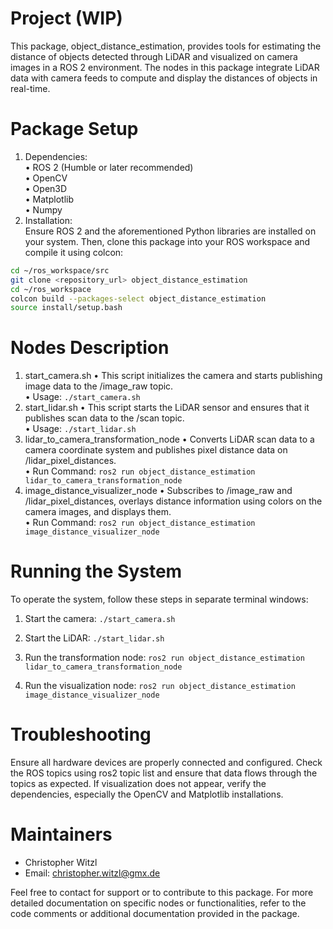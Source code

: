 # Project (WIP)

This package, object_distance_estimation, provides tools for estimating the distance of objects detected through LiDAR and visualized on camera images in a ROS 2 environment. The nodes in this package integrate LiDAR data with camera feeds to compute and display the distances of objects in real-time.

# Package Setup

1.	Dependencies: \
	•	ROS 2 (Humble or later recommended) \
	•	OpenCV \
	•	Open3D \
	•	Matplotlib \
	•	Numpy
2.	Installation: \
Ensure ROS 2 and the aforementioned Python libraries are installed on your system. Then, clone this package into your ROS workspace and compile it using colcon:
``` bash
cd ~/ros_workspace/src
git clone <repository_url> object_distance_estimation
cd ~/ros_workspace
colcon build --packages-select object_distance_estimation
source install/setup.bash

```

# Nodes Description

1.	start_camera.sh
	•	This script initializes the camera and starts publishing image data to the /image_raw topic.  \
	•	Usage: `./start_camera.sh`
2.	start_lidar.sh
	•	This script starts the LiDAR sensor and ensures that it publishes scan data to the /scan topic. \
	•	Usage: `./start_lidar.sh`
3.	lidar_to_camera_transformation_node
	•	Converts LiDAR scan data to a camera coordinate system and publishes pixel distance data on /lidar_pixel_distances. \
	•	Run Command: `ros2 run object_distance_estimation lidar_to_camera_transformation_node`
4.	image_distance_visualizer_node
	•	Subscribes to /image_raw and /lidar_pixel_distances, overlays distance information using colors on the camera images, and displays them. \
	•	Run Command: `ros2 run object_distance_estimation image_distance_visualizer_node`


# Running the System

To operate the system, follow these steps in separate terminal windows:

1.	Start the camera:
`./start_camera.sh`

2.	Start the LiDAR:
`./start_lidar.sh`

3.	Run the transformation node:
`ros2 run object_distance_estimation lidar_to_camera_transformation_node`

4.	Run the visualization node:
`ros2 run object_distance_estimation image_distance_visualizer_node`

# Troubleshooting
Ensure all hardware devices are properly connected and configured. Check the ROS topics using ros2 topic list and ensure that data flows through the topics as expected. If visualization does not appear, verify the dependencies, especially the OpenCV and Matplotlib installations.

# Maintainers
- Christopher Witzl
- Email: christopher.witzl@gmx.de

Feel free to contact for support or to contribute to this package. For more detailed documentation on specific nodes or functionalities, refer to the code comments or additional documentation provided in the package.